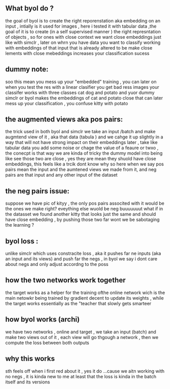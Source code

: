 ## What byol do ?


the goal of byol is to create the right reporenstation aka embedding on an input , intially is it used for images , here i tested it with tabular data ,the goal of it is to 
create (in a self supervised manner ) the right represntation of objects , so for ones with close context we want close embeddings
 just like with simclr , later on whrn you have data you want to classify working with embeddings of that input that is already altered to be make close lements
 with close mebeddings increases your classification sucess


## dummy note:

soo this mean you mess up your "embedded" training , you can later on when you test the res with a linear clasifier you get bad ress 
images your classifer works with three classes cat dog and potato and yuor dummy simclr or byol makes the embeddings of cat and potato close 
that can later mess up your classification , you confuse kitty with potato 

## the augmented views aka pos pairs:

the trick used in both byol and simclr we take an input /batch and make augmtend view of it , aka that data (tabula ) and we cahge it up slightly in a way that will not
have strong impact on their embeddings later  , take like tabular data you add some noise or chage the value of a feaure or twxo , the conecpt is that way 
we are kinda of tricky the dummy model into being like see those two are close , yes they are mean they shuold have close embeddings, this feels like a trcik dont know why
 so here when we say pos pairs mean the input and the aumtened views we made from it, and neg pairs are that input and any other input of the dataset


 ## the neg pairs issue:
 
 suppose we have pic of kityy , the only pos pairs associted with it would be the ones we make right? eveything else wuold be neg buuuuuuut what if in the datasset
 we found another kitty that looks just the same and should have close embedding , by pushing those two far wont we be sabotaging the learning ?

## byol loss :


unlike simclr which uses constracite loss , aka it pushes far ne inputs (aka an input and its views) and push far the negs , in byol we say i dont care about negs and only adjust accordng
to the poss

## how the two networks work together

the target works as a helper for the training ofthe online network wich is the main netowkr being trained by gradient decent to update its weights , while the target works essentially as the "teacher that slowly gets smarteer
## how byol works (archi) 

we have two networks , online and target , we take an input (batch) and make two views out of it , each view will go thgough a network , then we compute the loss between both outputs 

## why this works

sth feels off when i first red about it , yes it do ...cause we aitn working with no negs , it is kinda new to me at least that the loss is kinda in the batch itself and its versions 
